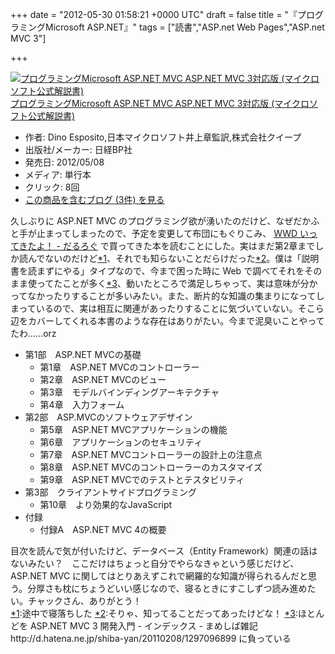 
+++
date = "2012-05-30 01:58:21 +0000 UTC"
draft = false
title = "『プログラミングMicrosoft ASP.NET』"
tags = ["読書","ASP.net Web Pages","ASP.net MVC 3"]

+++
<div class="hatena-asin-detail"><a href="http://www.amazon.co.jp/exec/obidos/ASIN/4822294668/bestylesnet-22/"><img src="http://ecx.images-amazon.com/images/I/51aG7VjNQML._SL160_.jpg" class="hatena-asin-detail-image" alt="プログラミングMicrosoft ASP.NET MVC ASP.NET MVC 3対応版 (マイクロソフト公式解説書)" title="プログラミングMicrosoft ASP.NET MVC ASP.NET MVC 3対応版 (マイクロソフト公式解説書)"/></a><div class="hatena-asin-detail-info"><a href="http://www.amazon.co.jp/exec/obidos/ASIN/4822294668/bestylesnet-22/">プログラミングMicrosoft ASP.NET MVC ASP.NET MVC 3対応版 (マイクロソフト公式解説書)</a><ul><li><span class="hatena-asin-detail-label">作者:</span> Dino Esposito,日本マイクロソフト井上章監訳,株式会社クイープ</li><li><span class="hatena-asin-detail-label">出版社/メーカー:</span> 日経BP社</li><li><span class="hatena-asin-detail-label">発売日:</span> 2012/05/08</li><li><span class="hatena-asin-detail-label">メディア:</span> 単行本</li><li> <span class="hatena-asin-detail-label">クリック</span>: 8回</li><li><a href="http://d.hatena.ne.jp/asin/4822294668/bestylesnet-22" target="_blank">この商品を含むブログ (3件) を見る</a></li></ul></div><div class="hatena-asin-detail-foot"></div></div>久しぶりに ASP.NET MVC のプログラミング欲が湧いたのだけど、なぜだかふと手が止まってしまったので、予定を変更して布団にもぐりこみ、 <a href="http://daruyanagi.hatenablog.com/entry/2012/04/26/050929">WWD いってきたよ！ - だるろぐ</a> で買ってきた本を読むことにした。実はまだ第2章までしか読んでないのだけど<a href="#f1" name="fn1" title="途中で寝落ちした">*1</a>、それでも知らないことだらけだった<a href="#f2" name="fn2" title="そりゃ、知ってることだってあったけどな！">*2</a>。僕は「説明書を読まずにやる」タイプなので、今まで困った時に Web で調べてそれをそのまま使ってたことが多く<a href="#f3" name="fn3" title="ほとんどを ASP.NET MVC 3 開発入門 - インデックス - まめしば雑記 http://d.hatena.ne.jp/shiba-yan/20110208/1297096899 に負っている">*3</a>、動いたところで満足しちゃって、実は意味が分かってなかったりすることが多いみたい。また、断片的な知識の集まりになってしまっているので、実は相互に関連があったりすることに気づいていない。そこら辺をカバーしてくれる本書のような存在はありがたい。今まで泥臭いことやってたわ……orz

<ul>
<li>第1部　ASP.NET MVCの基礎
<ul>
<li>第1章　ASP.NET MVCのコントローラー</li>
<li>第2章　ASP.NET MVCのビュー</li>
<li>第3章　モデルバインディングアーキテクチャ</li>
<li>第4章　入力フォーム</li>
</ul></li>
<li>第2部　ASP.MVCのソフトウェアデザイン
<ul>
<li>第5章　ASP.NET MVCアプリケーションの機能</li>
<li>第6章　アプリケーションのセキュリティ</li>
<li>第7章　ASP.NET MVCコントローラーの設計上の注意点</li>
<li>第8章　ASP.NET MVCのコントローラーのカスタマイズ</li>
<li>第9章　ASP.NET MVCでのテストとテスタビリティ</li>
</ul></li>
<li>第3部　クライアントサイドプログラミング
<ul>
<li>第10章　より効果的なJavaScript</li>
</ul></li>
<li>付録
<ul>
<li>付録A　ASP.NET MVC 4の概要</li>
</ul></li>
</ul>目次を読んで気が付いたけど、データベース（Entity Framework）関連の話はないみたい？　ここだけはちょっと自分でやらなきゃという感じだけど、ASP.NET MVC に関してはとりあえずこれで網羅的な知識が得られるんだと思う。分厚さも枕にちょうどいい感じなので、寝るときにすこしずつ読み進めたい。チャックさん、ありがとう！
<div class="footnote">
<a href="#fn1" name="f1" class="footnote-number">*1</a><span class="footnote-delimiter">:</span><span class="footnote-text">途中で寝落ちした</span>
<a href="#fn2" name="f2" class="footnote-number">*2</a><span class="footnote-delimiter">:</span><span class="footnote-text">そりゃ、知ってることだってあったけどな！</span>
<a href="#fn3" name="f3" class="footnote-number">*3</a><span class="footnote-delimiter">:</span><span class="footnote-text">ほとんどを ASP.NET MVC 3 開発入門 - インデックス - まめしば雑記 http://d.hatena.ne.jp/shiba-yan/20110208/1297096899 に負っている</span>
</div>

